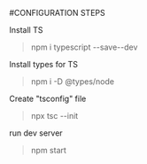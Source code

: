 #CONFIGURATION STEPS

Install TS
> npm i typescript --save--dev 

Install types for TS
>  npm i -D @types/node    

Create "tsconfig" file
> npx tsc --init

run dev server
> npm start